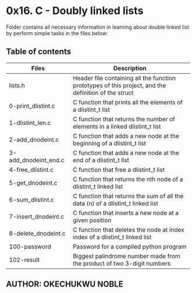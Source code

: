 # 0x16. C - Doubly linked lists

Folder contains all necessary information in learning about double linked list by perform simple tasks in the files below:

## Table of contents

|Files|	Description|
|----|-------------|
|lists.h|Header file containing all the function prototypes of this project, and the definition of the struct|
|0-print_dlistint.c|C function that prints all the elements of a dlistint_t list|
|1-dlistint_len.c|C function that returns the number of elements in a linked dlistint_t list|
|2-add_dnodeint.c|C function that adds a new node at the beginning of a dlistint_t list|
|3-add_dnodeint_end.c|C function that adds a new node at the end of a dlistint_t list|
|4-free_dlistint.c|C function that free a dlistint_t list|
|5-get_dnodeint.c|C function that returns the nth node of a dlistint_t linked list|
|6-sum_dlistint.c|C function that returns the sum of all the data (n) of a dlistint_t linked list|
|7-insert_dnodeint.c|C function that inserts a new node at a given position|
|8-delete_dnodeint.c|C function that deletes the node at index index of a dlistint_t linked list|
|100-password|Password for a compiled python program|
|102-result|Biggest palindrome number made from the product of two 3-digit numbers|

## AUTHOR: OKECHUKWU NOBLE
